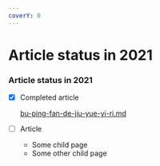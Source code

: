 ```yaml
---
coverY: 0
---
```


# Article status in 2021​

### Article status in 2021​

*   [x] Completed article

    [bu-ping-fan-de-jiu-yue-yi-ri.md](bu-ping-fan-de-jiu-yue-yi-ri.md "mention")
* [ ] Article
  * Some child page
  * Some other child page
